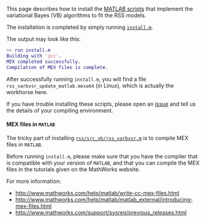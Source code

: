 This page describes how to install the [MATLAB scripts](https://github.com/stephenslab/rss/tree/master/src_vb) that implement the variational Bayes (VB) algorithms to fit the RSS models.

The installation is completed by simply running [`install.m`](https://github.com/stephenslab/rss/blob/master/src_vb/install.m).

The output may look like this:
```matlab
>> run install.m
Building with 'gcc'.
MEX completed successfully.
Compilation of MEX files is complete.
```

After successfully running `install.m`, you will find a file `rss_varbvsr_update_matlab.mexa64` (in Linux), which is actually the workhorse here. 

If you have trouble installing these scripts, please open an [issue](https://github.com/stephenslab/rss/issues) and tell us the details of your compiling environment.

#### MEX files in `MATLAB`

The tricky part of installing [`rss/src_vb/rss_varbvsr.m`](https://github.com/stephenslab/rss/blob/master/src_vb/rss_varbvsr.m) is to compile MEX files in `MATLAB`.

Before running `install.m`, please make sure that you have the compiler that is compatible with your version of `MATLAB`, and that you can compile the MEX files in the tutorials given on the MathWorks website.

For more information:
- http://www.mathworks.com/help/matlab/write-cc-mex-files.html
- http://www.mathworks.com/help/matlab/matlab_external/introducing-mex-files.html
- http://www.mathworks.com/support/sysreq/previous_releases.html    